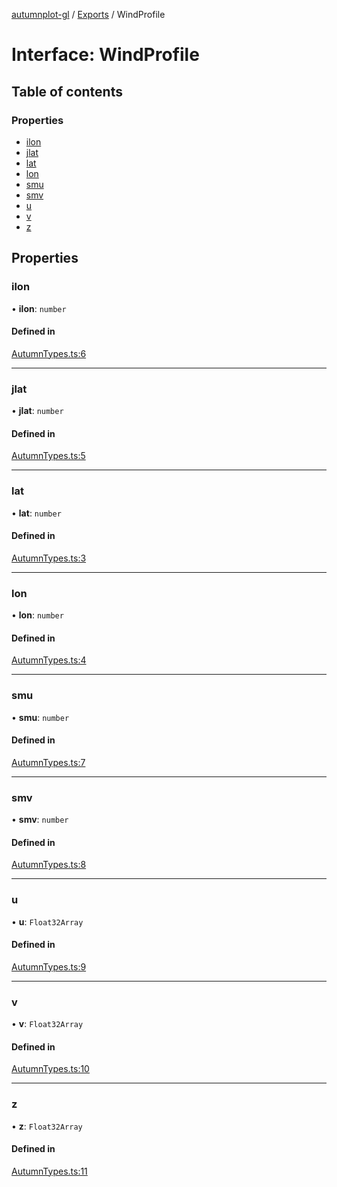 [autumnplot-gl](../README.md) / [Exports](../modules.md) / WindProfile

# Interface: WindProfile

## Table of contents

### Properties

- [ilon](WindProfile.md#ilon)
- [jlat](WindProfile.md#jlat)
- [lat](WindProfile.md#lat)
- [lon](WindProfile.md#lon)
- [smu](WindProfile.md#smu)
- [smv](WindProfile.md#smv)
- [u](WindProfile.md#u)
- [v](WindProfile.md#v)
- [z](WindProfile.md#z)

## Properties

### ilon

• **ilon**: `number`

#### Defined in

[AutumnTypes.ts:6](https://github.com/tsupinie/autumnplot-gl/blob/eec924e/src/AutumnTypes.ts#L6)

___

### jlat

• **jlat**: `number`

#### Defined in

[AutumnTypes.ts:5](https://github.com/tsupinie/autumnplot-gl/blob/eec924e/src/AutumnTypes.ts#L5)

___

### lat

• **lat**: `number`

#### Defined in

[AutumnTypes.ts:3](https://github.com/tsupinie/autumnplot-gl/blob/eec924e/src/AutumnTypes.ts#L3)

___

### lon

• **lon**: `number`

#### Defined in

[AutumnTypes.ts:4](https://github.com/tsupinie/autumnplot-gl/blob/eec924e/src/AutumnTypes.ts#L4)

___

### smu

• **smu**: `number`

#### Defined in

[AutumnTypes.ts:7](https://github.com/tsupinie/autumnplot-gl/blob/eec924e/src/AutumnTypes.ts#L7)

___

### smv

• **smv**: `number`

#### Defined in

[AutumnTypes.ts:8](https://github.com/tsupinie/autumnplot-gl/blob/eec924e/src/AutumnTypes.ts#L8)

___

### u

• **u**: `Float32Array`

#### Defined in

[AutumnTypes.ts:9](https://github.com/tsupinie/autumnplot-gl/blob/eec924e/src/AutumnTypes.ts#L9)

___

### v

• **v**: `Float32Array`

#### Defined in

[AutumnTypes.ts:10](https://github.com/tsupinie/autumnplot-gl/blob/eec924e/src/AutumnTypes.ts#L10)

___

### z

• **z**: `Float32Array`

#### Defined in

[AutumnTypes.ts:11](https://github.com/tsupinie/autumnplot-gl/blob/eec924e/src/AutumnTypes.ts#L11)
